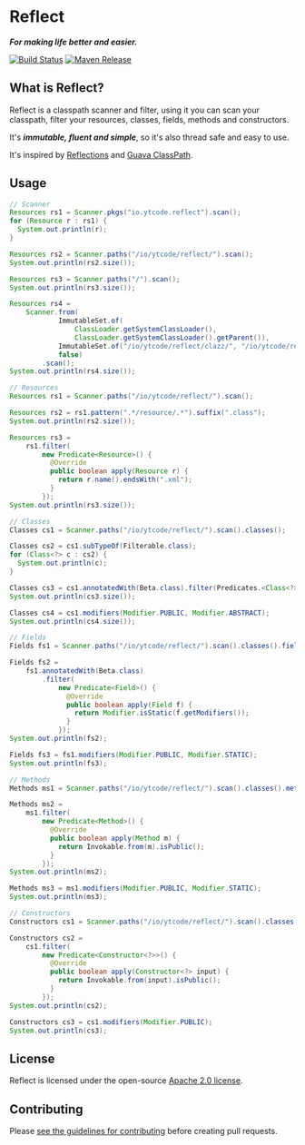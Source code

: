 # Reflect

***For making life better and easier.***

[![Build Status][travis-shield]][travis-link]
[![Maven Release][maven-shield]][maven-link]

## What is Reflect?

Reflect is a classpath scanner and filter, using it you can scan your classpath, filter your resources, classes, fields, methods and constructors.

It's ***immutable, fluent and simple***, so it's also thread safe and easy to use.

It's inspired by [Reflections][reflections] and [Guava ClassPath][guava-classpath].

## Usage

```java
// Scanner
Resources rs1 = Scanner.pkgs("io.ytcode.reflect").scan();
for (Resource r : rs1) {
  System.out.println(r);
}

Resources rs2 = Scanner.paths("/io/ytcode/reflect/").scan();
System.out.println(rs2.size());

Resources rs3 = Scanner.paths("/").scan();
System.out.println(rs3.size());

Resources rs4 =
    Scanner.from(
            ImmutableSet.of(
                ClassLoader.getSystemClassLoader(),
                ClassLoader.getSystemClassLoader().getParent()),
            ImmutableSet.of("/io/ytcode/reflect/clazz/", "/io/ytcode/reflect/resource/"),
            false)
        .scan();
System.out.println(rs4.size());
```

```java
// Resources
Resources rs1 = Scanner.paths("/io/ytcode/reflect/").scan();

Resources rs2 = rs1.pattern(".*/resource/.*").suffix(".class");
System.out.println(rs2.size());

Resources rs3 =
    rs1.filter(
        new Predicate<Resource>() {
          @Override
          public boolean apply(Resource r) {
            return r.name().endsWith(".xml");
          }
        });
System.out.println(rs3.size());
```

```java
// Classes
Classes cs1 = Scanner.paths("/io/ytcode/reflect/").scan().classes();

Classes cs2 = cs1.subTypeOf(Filterable.class);
for (Class<?> c : cs2) {
  System.out.println(c);
}

Classes cs3 = cs1.annotatedWith(Beta.class).filter(Predicates.<Class<?>>equalTo(Classes.class));
System.out.println(cs3.size());

Classes cs4 = cs1.modifiers(Modifier.PUBLIC, Modifier.ABSTRACT);
System.out.println(cs4.size());
```

```java
// Fields
Fields fs1 = Scanner.paths("/io/ytcode/reflect/").scan().classes().fields();

Fields fs2 =
    fs1.annotatedWith(Beta.class)
        .filter(
            new Predicate<Field>() {
              @Override
              public boolean apply(Field f) {
                return Modifier.isStatic(f.getModifiers());
              }
            });
System.out.println(fs2);

Fields fs3 = fs1.modifiers(Modifier.PUBLIC, Modifier.STATIC);
System.out.println(fs3);
```

```java
// Methods
Methods ms1 = Scanner.paths("/io/ytcode/reflect/").scan().classes().methods();

Methods ms2 =
    ms1.filter(
        new Predicate<Method>() {
          @Override
          public boolean apply(Method m) {
            return Invokable.from(m).isPublic();
          }
        });
System.out.println(ms2);

Methods ms3 = ms1.modifiers(Modifier.PUBLIC, Modifier.STATIC);
System.out.println(ms3);
```

```java
// Constructors
Constructors cs1 = Scanner.paths("/io/ytcode/reflect/").scan().classes().constructors();

Constructors cs2 =
    cs1.filter(
        new Predicate<Constructor<?>>() {
          @Override
          public boolean apply(Constructor<?> input) {
            return Invokable.from(input).isPublic();
          }
        });
System.out.println(cs2);

Constructors cs3 = cs1.modifiers(Modifier.PUBLIC);
System.out.println(cs3);
```

## License

Reflect is licensed under the open-source [Apache 2.0 license](LICENSE).

## Contributing

Please [see the guidelines for contributing](CONTRIBUTING.md) before creating pull requests.

<!-- references -->

[travis-shield]: https://img.shields.io/travis/wangyuntao/reflect.png
[travis-link]: https://travis-ci.org/wangyuntao/reflect
[maven-shield]: https://img.shields.io/maven-central/v/io.ytcode/reflect.png
[maven-link]: http://search.maven.org/#search%7Cga%7C1%7Cg%3A%22io.ytcode%22%20AND%20a%3A%22reflect%22
[guava-classpath]: https://github.com/google/guava/blob/master/guava/src/com/google/common/reflect/ClassPath.java
[reflections]: https://github.com/ronmamo/reflections